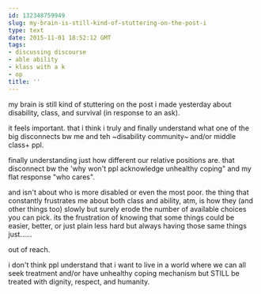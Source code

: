 ```yaml
---
id: 132348759949
slug: my-brain-is-still-kind-of-stuttering-on-the-post-i
type: text
date: 2015-11-01 18:52:12 GMT
tags:
- discussing discourse
- able ability
- klass with a k
- op
title: ''
---
```

my brain is still kind of stuttering on the post i made yesterday about disability, class, and survival (in response to an ask).

it feels important. that i think i truly and finally understand what one of the big disconnects bw me and teh ~disability community~ and/or middle class+ ppl. 

finally understanding just how different our relative positions are. that disconnect bw the 'why won't ppl acknowledge unhealthy coping" and my flat response "who cares".

and isn't about who is more disabled or even the most poor. the thing that constantly frustrates me about both class and ability, atm, is how they (and other things too) slowly but surely erode the number of available choices you can pick. its the frustration of knowing that some things could be easier, better, or just plain less hard but always having those same things just......

out of reach.

i don't think ppl understand that i want to live in a world where we can all seek treatment and/or have unhealthy coping mechanism but STILL be treated with dignity, respect, and humanity.